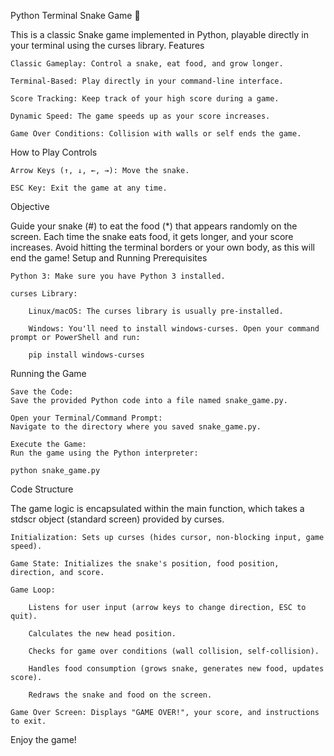 Python Terminal Snake Game 🐍

This is a classic Snake game implemented in Python, playable directly in your terminal using the curses library.
Features

    Classic Gameplay: Control a snake, eat food, and grow longer.

    Terminal-Based: Play directly in your command-line interface.

    Score Tracking: Keep track of your high score during a game.

    Dynamic Speed: The game speeds up as your score increases.

    Game Over Conditions: Collision with walls or self ends the game.

How to Play
Controls

    Arrow Keys (↑, ↓, ←, →): Move the snake.

    ESC Key: Exit the game at any time.

Objective

Guide your snake (#) to eat the food (*) that appears randomly on the screen. Each time the snake eats food, it gets longer, and your score increases. Avoid hitting the terminal borders or your own body, as this will end the game!
Setup and Running
Prerequisites

    Python 3: Make sure you have Python 3 installed.

    curses Library:

        Linux/macOS: The curses library is usually pre-installed.

        Windows: You'll need to install windows-curses. Open your command prompt or PowerShell and run:

        pip install windows-curses

Running the Game

    Save the Code:
    Save the provided Python code into a file named snake_game.py.

    Open your Terminal/Command Prompt:
    Navigate to the directory where you saved snake_game.py.

    Execute the Game:
    Run the game using the Python interpreter:

    python snake_game.py

Code Structure

The game logic is encapsulated within the main function, which takes a stdscr object (standard screen) provided by curses.

    Initialization: Sets up curses (hides cursor, non-blocking input, game speed).

    Game State: Initializes the snake's position, food position, direction, and score.

    Game Loop:

        Listens for user input (arrow keys to change direction, ESC to quit).

        Calculates the new head position.

        Checks for game over conditions (wall collision, self-collision).

        Handles food consumption (grows snake, generates new food, updates score).

        Redraws the snake and food on the screen.

    Game Over Screen: Displays "GAME OVER!", your score, and instructions to exit.

Enjoy the game!
